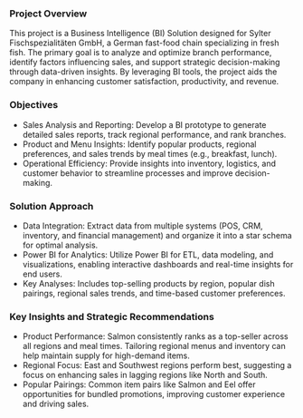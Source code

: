 ### Project Overview

This project is a Business Intelligence (BI) Solution designed for Sylter Fischspezialitäten GmbH, a German fast-food chain specializing in fresh fish. The primary goal is to analyze and optimize branch performance, identify factors influencing sales, and support strategic decision-making through data-driven insights. By leveraging BI tools, the project aids the company in enhancing customer satisfaction, productivity, and revenue.

### Objectives

- Sales Analysis and Reporting: Develop a BI prototype to generate detailed sales reports, track regional performance, and rank branches.
- Product and Menu Insights: Identify popular products, regional preferences, and sales trends by meal times (e.g., breakfast, lunch).
- Operational Efficiency: Provide insights into inventory, logistics, and customer behavior to streamline processes and improve decision-making.

### Solution Approach

- Data Integration: Extract data from multiple systems (POS, CRM, inventory, and financial management) and organize it into a star schema for optimal analysis.
- Power BI for Analytics: Utilize Power BI for ETL, data modeling, and visualizations, enabling interactive dashboards and real-time insights for end users.
- Key Analyses: Includes top-selling products by region, popular dish pairings, regional sales trends, and time-based customer preferences.

### Key Insights and Strategic Recommendations

- Product Performance: Salmon consistently ranks as a top-seller across all regions and meal times. Tailoring regional menus and inventory can help maintain supply for high-demand items.
- Regional Focus: East and Southwest regions perform best, suggesting a focus on enhancing sales in lagging regions like North and South.
- Popular Pairings: Common item pairs like Salmon and Eel offer opportunities for bundled promotions, improving customer experience and driving sales.
